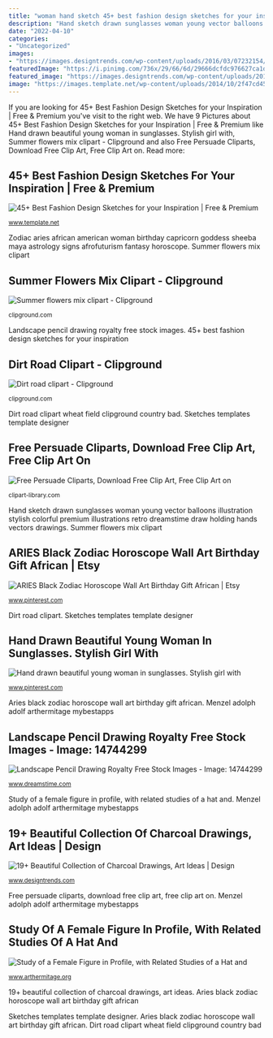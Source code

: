 ```yaml
---
title: "woman hand sketch 45+ best fashion design sketches for your inspiration"
description: "Hand sketch drawn sunglasses woman young vector balloons illustration stylish colorful premium illustrations retro dreamstime draw holding hands vectors drawings"
date: "2022-04-10"
categories:
- "Uncategorized"
images:
- "https://images.designtrends.com/wp-content/uploads/2016/03/07232154/Johnny-Depp-Charcoal-Drawing.jpg"
featuredImage: "https://i.pinimg.com/736x/29/66/6d/29666dcfdc976627ca1d5623547f4a2c.jpg"
featured_image: "https://images.designtrends.com/wp-content/uploads/2016/03/07232154/Johnny-Depp-Charcoal-Drawing.jpg"
image: "https://images.template.net/wp-content/uploads/2014/10/2f47cd4550d64786bc324bdb9b3ea1db.jpg"
---
```


If you are looking for 45+ Best Fashion Design Sketches for your Inspiration | Free &amp; Premium you've visit to the right web. We have 9 Pictures about 45+ Best Fashion Design Sketches for your Inspiration | Free &amp; Premium like Hand drawn beautiful young woman in sunglasses. Stylish girl with, Summer flowers mix clipart - Clipground and also Free Persuade Cliparts, Download Free Clip Art, Free Clip Art on. Read more:

## 45+ Best Fashion Design Sketches For Your Inspiration | Free &amp; Premium

![45+ Best Fashion Design Sketches for your Inspiration | Free &amp; Premium](https://images.template.net/wp-content/uploads/2014/10/2f47cd4550d64786bc324bdb9b3ea1db.jpg "Aries black zodiac horoscope wall art birthday gift african")

<small>www.template.net</small>

Zodiac aries african american woman birthday capricorn goddess sheeba maya astrology signs afrofuturism fantasy horoscope. Summer flowers mix clipart

## Summer Flowers Mix Clipart - Clipground

![Summer flowers mix clipart - Clipground](http://clipground.com/images/summer-flowers-mix-clipart-13.jpg "Dirt road clipart wheat field clipground country bad")

<small>clipground.com</small>

Landscape pencil drawing royalty free stock images. 45+ best fashion design sketches for your inspiration

## Dirt Road Clipart - Clipground

![Dirt road clipart - Clipground](http://clipground.com/images/dirt-road-clipart-6.jpg "Dirt road clipart wheat field clipground country bad")

<small>clipground.com</small>

Dirt road clipart wheat field clipground country bad. Sketches templates template designer

## Free Persuade Cliparts, Download Free Clip Art, Free Clip Art On

![Free Persuade Cliparts, Download Free Clip Art, Free Clip Art on](http://clipart-library.com/image_gallery/44607.jpg "Clip flowers victorian flower clipart fan scrap summer basket antique mix gold floral roses cliparts cards pretty scrapbooking clipground graphic")

<small>clipart-library.com</small>

Hand sketch drawn sunglasses woman young vector balloons illustration stylish colorful premium illustrations retro dreamstime draw holding hands vectors drawings. Summer flowers mix clipart

## ARIES Black Zodiac Horoscope Wall Art Birthday Gift African | Etsy

![ARIES Black Zodiac Horoscope Wall Art Birthday Gift African | Etsy](https://i.pinimg.com/736x/73/8b/24/738b24337befafd35af10db7f1b4c751--zodiac-horoscope-zodiac-art.jpg "19+ beautiful collection of charcoal drawings, art ideas")

<small>www.pinterest.com</small>

Dirt road clipart. Sketches templates template designer

## Hand Drawn Beautiful Young Woman In Sunglasses. Stylish Girl With

![Hand drawn beautiful young woman in sunglasses. Stylish girl with](https://i.pinimg.com/736x/29/66/6d/29666dcfdc976627ca1d5623547f4a2c.jpg "Sketches templates template designer")

<small>www.pinterest.com</small>

Aries black zodiac horoscope wall art birthday gift african. Menzel adolph adolf arthermitage mybestapps

## Landscape Pencil Drawing Royalty Free Stock Images - Image: 14744299

![Landscape Pencil Drawing Royalty Free Stock Images - Image: 14744299](https://thumbs.dreamstime.com/x/landscape-pencil-drawing-14744299.jpg "Zodiac aries african american woman birthday capricorn goddess sheeba maya astrology signs afrofuturism fantasy horoscope")

<small>www.dreamstime.com</small>

Study of a female figure in profile, with related studies of a hat and. Menzel adolph adolf arthermitage mybestapps

## 19+ Beautiful Collection Of Charcoal Drawings, Art Ideas | Design

![19+ Beautiful Collection of Charcoal Drawings, Art Ideas | Design](https://images.designtrends.com/wp-content/uploads/2016/03/07232154/Johnny-Depp-Charcoal-Drawing.jpg "Dirt road clipart")

<small>www.designtrends.com</small>

Free persuade cliparts, download free clip art, free clip art on. Menzel adolph adolf arthermitage mybestapps

## Study Of A Female Figure In Profile, With Related Studies Of A Hat And

![Study of a Female Figure in Profile, with Related Studies of a Hat and](https://www.arthermitage.org/Adolph-von-Menzel/Study-of-a-Female-Figure-in-Profile-with-Related-Studies-of-a-Hat-and-Right-Hand.jpg "Summer flowers mix clipart")

<small>www.arthermitage.org</small>

19+ beautiful collection of charcoal drawings, art ideas. Aries black zodiac horoscope wall art birthday gift african

Sketches templates template designer. Aries black zodiac horoscope wall art birthday gift african. Dirt road clipart wheat field clipground country bad
